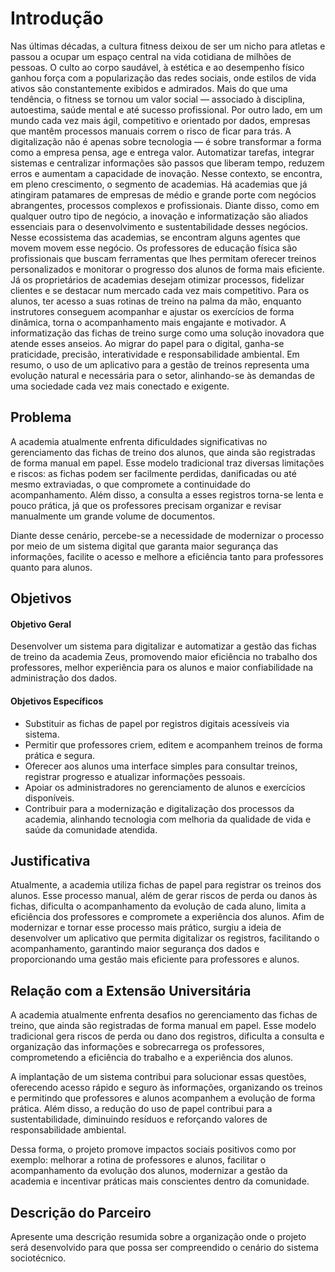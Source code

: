 # Introdução

Nas últimas décadas, a cultura fitness deixou de ser um nicho para atletas e passou a ocupar um espaço central na vida cotidiana de milhões de pessoas. O culto ao corpo saudável, à estética e ao desempenho físico ganhou força com a popularização das redes sociais, onde estilos de vida ativos são constantemente exibidos e admirados. Mais do que uma tendência, o fitness se tornou um valor social — associado à disciplina, autoestima, saúde mental e até sucesso profissional.
Por outro lado, em um mundo cada vez mais ágil, competitivo e orientado por dados, empresas que mantêm processos manuais correm o risco de ficar para trás. A digitalização não é apenas sobre tecnologia — é sobre transformar a forma como a empresa pensa, age e entrega valor. Automatizar tarefas, integrar sistemas e centralizar informações são passos que liberam tempo, reduzem erros e aumentam a capacidade de inovação. 
Nesse contexto, se encontra, em pleno crescimento, o segmento de academias. Há academias que já atingiram patamares de empresas de médio e grande porte com negócios abrangentes, processos complexos e profissionais. Diante disso, como em qualquer outro tipo de negócio, a inovação e informatização são aliados essenciais para o desenvolvimento e sustentabilidade desses negócios. 
Nesse ecossistema das academias, se encontram alguns agentes que movem movem esse negócio. Os professores de educação física são profissionais que buscam ferramentas que lhes permitam oferecer treinos personalizados e monitorar o progresso dos alunos de forma mais eficiente. Já os proprietários de academias desejam otimizar processos, fidelizar clientes e se destacar num mercado cada vez mais competitivo. Para os alunos, ter acesso a suas rotinas de treino na palma da mão, enquanto instrutores conseguem acompanhar e ajustar os exercícios de forma dinâmica, torna o acompanhamento mais engajante e motivador.
A informatização das fichas de treino surge como uma solução inovadora que atende esses anseios. Ao migrar do papel para o digital, ganha-se praticidade, precisão, interatividade e responsabilidade ambiental. 
Em resumo, o uso de um aplicativo para a gestão de treinos representa uma evolução natural e necessária para o setor, alinhando-se às demandas de uma sociedade cada vez mais conectado e exigente.


## Problema
A academia atualmente enfrenta dificuldades significativas no gerenciamento das fichas de treino dos alunos, que ainda são registradas de forma manual em papel. Esse modelo tradicional traz diversas limitações e riscos: as fichas podem ser facilmente perdidas, danificadas ou até mesmo extraviadas, o que compromete a continuidade do acompanhamento. Além disso, a consulta a esses registros torna-se lenta e pouco prática, já que os professores precisam organizar e revisar manualmente um grande volume de documentos.

Diante desse cenário, percebe-se a necessidade de modernizar o processo por meio de um sistema digital que garanta maior segurança das informações, facilite o acesso e melhore a eficiência tanto para professores quanto para alunos.

## Objetivos

#### Objetivo Geral  
Desenvolver um sistema para digitalizar e automatizar a gestão das fichas de treino da academia Zeus, promovendo maior eficiência no trabalho dos professores, melhor experiência para os alunos e maior confiabilidade na administração dos dados.  

#### Objetivos Específicos  
- Substituir as fichas de papel por registros digitais acessíveis via sistema.  
- Permitir que professores criem, editem e acompanhem treinos de forma prática e segura.  
- Oferecer aos alunos uma interface simples para consultar treinos, registrar progresso e atualizar informações pessoais.  
- Apoiar os administradores no gerenciamento de alunos e exercícios disponíveis.  
- Contribuir para a modernização e digitalização dos processos da academia, alinhando tecnologia com melhoria da qualidade de vida e saúde da comunidade atendida.  
## Justificativa

Atualmente, a academia utiliza fichas de papel para registrar os treinos dos alunos. Esse processo manual, além de gerar riscos de perda ou danos às fichas, dificulta o acompanhamento da evolução de cada aluno, limita a eficiência dos professores e compromete a experiência dos alunos. Afim de modernizar e tornar esse processo mais prático, surgiu a ideia de desenvolver um aplicativo que permita digitalizar os registros, facilitando o acompanhamento, garantindo maior segurança dos dados e proporcionando uma gestão mais eficiente para professores e alunos.

## Relação com a Extensão Universitária

A academia atualmente enfrenta desafios no gerenciamento das fichas de treino, que ainda são registradas de forma manual em papel. Esse modelo tradicional gera riscos de perda ou dano dos registros, dificulta a consulta e organização das informações e sobrecarrega os professores, comprometendo a eficiência do trabalho e a experiência dos alunos.

A implantação de um sistema contribui para solucionar essas questões, oferecendo acesso rápido e seguro às informações, organizando os treinos e permitindo que professores e alunos acompanhem a evolução de forma prática. Além disso, a redução do uso de papel contribui para a sustentabilidade, diminuindo resíduos e reforçando valores de responsabilidade ambiental.

Dessa forma, o projeto promove impactos sociais positivos como por exemplo: melhorar a rotina de professores e alunos, facilitar o acompanhamento da evolução dos alunos, modernizar a gestão da academia e incentivar práticas mais conscientes dentro da comunidade.

## Descrição do Parceiro

Apresente uma descrição resumida sobre a organização onde o projeto será desenvolvido para que possa ser compreendido o cenário do sistema sociotécnico.
